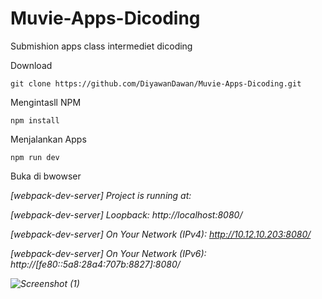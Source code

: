 # Muvie-Apps-Dicoding
Submishion apps class intermediet dicoding

Download 

    git clone https://github.com/DiyawanDawan/Muvie-Apps-Dicoding.git
    
Mengintasll NPM

    npm install

Menjalankan Apps

    npm run dev

Buka di bwowser

<i> [webpack-dev-server] Project is running at:

<i> [webpack-dev-server] Loopback: http://localhost:8080/

<i> [webpack-dev-server] On Your Network (IPv4): http://10.12.10.203:8080/

<i> [webpack-dev-server] On Your Network (IPv6): http://[fe80::5a8:28a4:707b:8827]:8080/

![Screenshot (1)](https://github.com/DiyawanDawan/Muvie-Apps-Dicoding/assets/95010003/3a44479b-6752-47c0-8bab-1a83cb657f25)
